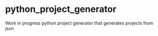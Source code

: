 # python_project_generator

 Work in progress python project generator that generates projects from json
